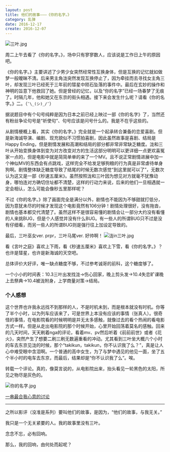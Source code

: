 ```yaml
---
layout: post
title: 他们的故事———《你的名字。》
category: 乱弹
date: 2016-12-17
create: 2016-12-07
---
```


![三叶.jpg](https://ooo.0o0.ooo/2016/12/17/58551ec920b6c.jpg)

周二上午去看了《你的名字。》，场中只有寥寥数人，应该说是工作日上午的原因吧。

《你的名字。》主要讲述了少男少女突然经常性互换身体，但是互换的记忆就如做梦一般暧昧不清。后来男主角泷突然发现互换停止了，因为牵挂而去寻找女主角三叶，却发现三叶已经死于三年前的彗星中陨石坠落的事件中。最后在玄妙的操作和神明的旨意下他救回了她。但是曾经的记忆，以及“你的名字”已经一场春梦了无痕了。时隔几年，他和她又在东京的街头相遇。接下来会发生什么呢？请看《你的名字。》二。（`¯\_(シ)_/¯`）

据说题目中有个句号纯粹是因为日本之前已经上映过一部《你的名字》了，当然还有粉丝争论句号是“祈使句”、句号应该是问号什么的。我是不在乎这些的。

从剧情梗概上看，其实《你的名字。》完全就是一个起承转合兼备的恋爱喜剧。但是新海诚导演、编剧、现充貌似不习惯拍喜剧，因此虽然故事是喜剧、结局是Happy Ending，但是剧情发展和高潮和结局的部分都非常非常缺乏糖度。泷和三叶从开始变换身体到变为对方改变对方的生活这部分明明可以更详细一点更欢喜冤家一点的，但是电影中就是简简单单的来了一个MV。且不说正常剧情进展中加一个神似MV的东西会有点跳戏，这样完全不给发足够狗粮的行为真是非常虐待单身狗啊。剧情整体缺乏糖度导致了结尾的时候无数次感觉“到这里就可以了”，无数次认为这又是一部《秒速五厘米》。虽然按照泷和三叶因为想见对方就毫不犹豫动身，哪怕连对方确切住址都不清楚，这样的行动力来说，后来的他们一旦相遇就一定会相认，怎么可能会像秒五里那样呢？

不过《你的名字。》除了画面完全是满分以外，剧情也不能因为不够甜就打低分，因为意犹未尽的时候才发现这个电影竟然有106分钟！剧情处理很好，没有拖沓，剧情也基本都交代清楚了。虽然这样不是很容易懂的剧情会让一部分大约没有看懂的人来挑BUG，但是个人感觉并没有什么BUG。有一些人的所谓BUG只不过是没有仔细看，而另一些人的所谓BUG则是强行往上加设定导致的。

最后，三叶巫女ver. prpr，三叶马尾ver. 好帅啊！
![泷in三叶.jpg](https://ooo.0o0.ooo/2016/12/17/58551ec82f5b6.jpg)

看《言叶之庭》喜欢上下雨，看《秒速五厘米》喜欢上下雪，看《你的名字。》？也许是彗星，也许是新海诚的天空吧。

总体评价大好评，唯一缺点糖度不够，不过参考诚哥的前科，这个糖度够了。

一个小小的时间表：10.3三叶出发找泷->伤心回家，晚上剪头发->10.4失恋旷课晚上去祭典->10.4被泷附身，上学商量对策->结局。

### 个人感想

这个世界也许我永远找不到那样的人，不是时机未到，而是根本就没有时机。你等了半个小时，以为列车应该来了，可是世界上本没有应该的事情（张真人）。很奇怪的事情，在电影院看的时候明明是并无太多感触，就像过去的看个热闹的看电影方式一样。但是从走出电影院的那个时候开始，心里开始回荡着莫名的感触。回来的几天时间，天天刷着nga的评论，看着mv、pv然后听着《前前前世》或者《花火》，突然产生了想要二刷三刷无数遍重看的冲动。尤其看到三叶坐大概六个小时的车去东京见泷的时候，那个“takikun，takikun，你不认识我了么？”，真是让人心中难受眼中含泪啊。一个普通的高中女生，为了与梦中遇见的他见一面，坐了五个半小时的电车去东京，而最后，结果却是“你不认识我了么”。唉。

转载一个评论。真的，像莫言说的，从电影院出来，抬头看见一轮黑色的太阳，所见之物尽是灰色的。

![你的名字.jpg](https://ooo.0o0.ooo/2016/12/08/584973b94fd69.jpg)

[一串最合我心意的讨论](http://nga.178.com/read.php?tid=10537820)

---
之所以影评（没准是系列）要叫他们的故事，是因为，“他们的故事，与我无关。”

我只是一个无关紧要的人。我的故事里没有三叶。

念念不忘，必有回响。

那么，我的回响，由何处而起呢？
